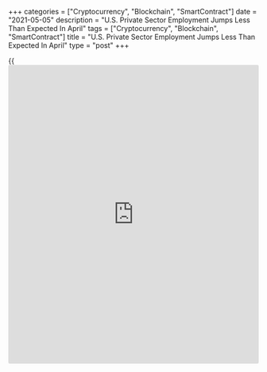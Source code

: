 +++
categories = ["Cryptocurrency", "Blockchain", "SmartContract"]
date = "2021-05-05"
description = "U.S. Private Sector Employment Jumps Less Than Expected In April"
tags = ["Cryptocurrency", "Blockchain", "SmartContract"]
title = "U.S. Private Sector Employment Jumps Less Than Expected In April"
type = "post"
+++

{{<iframe id="large-banner" src="https://www.bounty.group/#slide=13.0" width="100%" height="600" scrolling="no" style="border: 0px solid rgb(216, 221, 230); border-radius: 3px;">}}

Private sector job growth in the U.S. accelerated in the month of April
but still came in below economist estimates, according to a report
released by payroll processor ADP on Wednesday.

ADP said private sector employment spiked by 742,000 jobs in April after
surging by an upwardly revised 565,000 jobs in March.

However, economists had expected private sector employment to soar by
800,000 jobs compared to the jump of 517,000 jobs originally reported
for the previous month.

"The labor market continues an upward trend of acceleration and growth,
posting the strongest reading since September 2020," said Nela
Richardson, chief economist at ADP.

For comments and feedback [contact](https://www.playgroundfx.com/contact/): editorial@rtt[news](https://www.letsplayfx.com/blog/forex-news-website/).com

[Economic News][1]

 **What parts of the world are seeing the best (and worst) economic
performances lately? Click[here][2] to check out our [Econ Scorecard][2]
and find out! See up-to-the-moment [ranking](https://www.playgroundfx.com/blog/crypto-exchange-ranking/)s for the best and worst
performers in [GDP][2], [unemployment rate][3], [inflation][4] and much
more.**

   1. www.rtt[news](https://www.letsplayfx.com/blog/forex-news-website/).com/Content/EconomicNews.aspx
   2. www.rtt[news](https://www.letsplayfx.com/blog/forex-news-website/).com/economic-scorecard/world-rank/GDP/highest-performance.aspx
   3. www.rtt[news](https://www.letsplayfx.com/blog/forex-news-website/).com/economic-scorecard/world-rank/unemployment-rate/lowest-performance.aspx
   4. www.rtt[news](https://www.letsplayfx.com/blog/forex-news-website/).com/economic-scorecard/world-rank/CPI/highest-performance.aspx